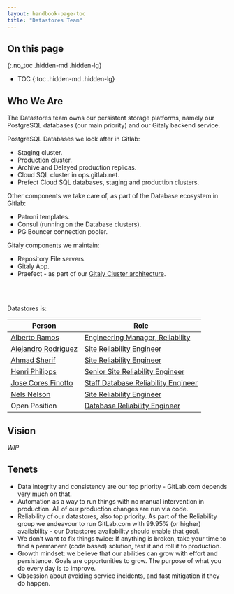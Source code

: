 ```yaml
---
layout: handbook-page-toc
title: "Datastores Team"
---
```


## On this page
{:.no_toc .hidden-md .hidden-lg}

- TOC
{:toc .hidden-md .hidden-lg}

## Who We Are

The Datastores team owns our persistent storage platforms, namely our PostgreSQL databases (our main priority) and our Gitaly backend service.

PostgreSQL Databases we look after in Gitlab:
- Staging cluster.
- Production cluster.
- Archive and Delayed production replicas.
- Cloud SQL cluster in ops.gitlab.net.
- Prefect Cloud SQL databases, staging and production clusters.

Other components we take care of, as part of the Database ecosystem in Gitlab:
- Patroni templates.
- Consul (running on the Database clusters).
- PG Bouncer connection pooler.

Gitaly components we maintain:
- Repository File servers.
- Gitaly App.
- Praefect - as part of our [Gitaly Cluster architecture](https://docs.gitlab.com/ee/administration/gitaly/praefect.html).

<br></br>

Datastores is:

| Person | Role |
| ------ | ------ |
|[Alberto Ramos](/company/team/#albertoramos)|[Engineering Manager, Reliability](https://about.gitlab.com/job-families/engineering/engineering-management-infrastructure/#engineering-manager-reliability)|
|[Alejandro Rodríguez](/company/team/#eReGeBe)|[Site Reliability Engineer](/job-families/engineering/site-reliability-engineer/)|
|[Ahmad Sherif](/company/team/#ahmadsherif)|[Site Reliability Engineer](/job-families/engineering/site-reliability-engineer/)|
|[Henri Philipps](/company/team/#hphilipps)|[Senior Site Reliability Engineer](/job-families/engineering/site-reliability-engineer/)|
|[Jose Cores Finotto](/company/team/#jose-finotto)|[Staff Database Reliability Engineer](/job-families/engineering/database-reliability-engineer/)|
|[Nels Nelson](/company/team/#nnelson)|[Site Reliability Engineer](/job-families/engineering/site-reliability-engineer/)|
|Open Position|[Database Reliability Engineer](/job-families/engineering/database-reliability-engineer/)|


## Vision

*WIP*

## Tenets

- Data integrity and consistency are our top priority - GitLab.com depends very much on that.
- Automation as a way to run things with no manual intervention in production. All of our production changes are run via code.
- Reliability of our datastores, also top priority. As part of the Reliability group we endeavour to run GitLab.com with 99.95% (or higher) availability - our Datastores availability should enable that goal.
- We don’t want to fix things twice: If anything is broken, take your time to find a permanent (code based) solution, test it and roll it to production.
- Growth mindset: we believe that our abilities can grow with effort and persistence. Goals are opportunities to grow. The purpose of what you do every day is to improve.
- Obsession about avoiding service incidents, and fast mitigation if they do happen.

